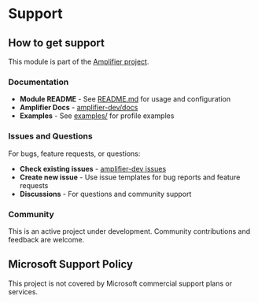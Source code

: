 # Support

## How to get support

This module is part of the [Amplifier project](https://github.com/microsoft/amplifier-dev).

### Documentation

- **Module README** - See [README.md](README.md) for usage and configuration
- **Amplifier Docs** - [amplifier-dev/docs](https://github.com/microsoft/amplifier-dev/tree/main/docs)
- **Examples** - See [examples/](examples/) for profile examples

### Issues and Questions

For bugs, feature requests, or questions:

- **Check existing issues** - [amplifier-dev issues](https://github.com/microsoft/amplifier-dev/issues)
- **Create new issue** - Use issue templates for bug reports and feature requests
- **Discussions** - For questions and community support

### Community

This is an active project under development. Community contributions and feedback are welcome.

## Microsoft Support Policy

This project is not covered by Microsoft commercial support plans or services.
